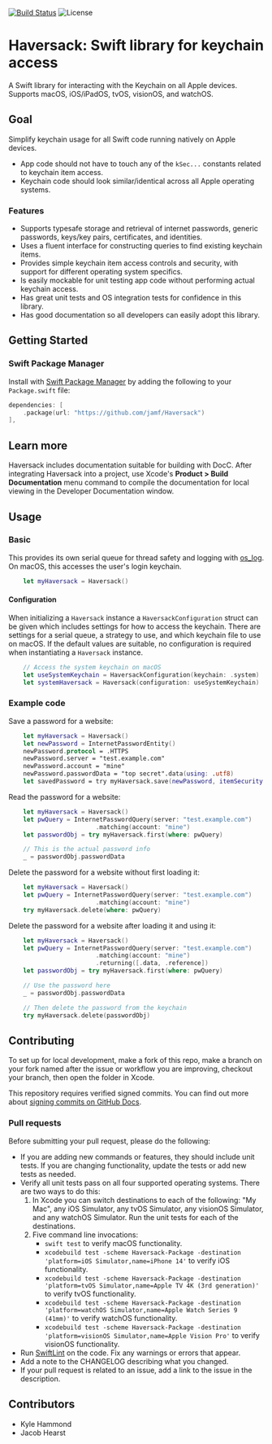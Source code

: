 [![Build Status](https://github.com/jamf/Haversack/actions/workflows/swift.yml/badge.svg)](https://github.com/jamf/Haversack/actions/workflows/swift.yml)
![License](https://img.shields.io/badge/license-MIT-brightgreen.svg)

# Haversack: Swift library for keychain access

A Swift library for interacting with the Keychain on all Apple devices.  Supports macOS, iOS/iPadOS, tvOS, visionOS, and watchOS.

## Goal

Simplify keychain usage for all Swift code running natively on Apple devices.

- App code should not have to touch any of the `kSec...` constants related to keychain item access.
- Keychain code should look similar/identical across all Apple operating systems.

### Features

- Supports typesafe storage and retrieval of internet passwords, generic passwords, keys/key pairs,
certificates, and identities.
- Uses a fluent interface for constructing queries to find existing keychain items.
- Provides simple keychain item access controls and security, with support for different operating system specifics.
- Is easily mockable for unit testing app code without performing actual keychain access.
- Has great unit tests and OS integration tests for confidence in this library.
- Has good documentation so all developers can easily adopt this library.

## Getting Started

### Swift Package Manager

Install with [Swift Package Manager](https://github.com/apple/swift-package-manager) by adding the following to your `Package.swift` file:

```swift
dependencies: [
    .package(url: "https://github.com/jamf/Haversack")
],
```

## Learn more

Haversack includes documentation suitable for building with DocC.  After integrating Haversack into
a project, use Xcode's **Product > Build Documentation** menu command to compile the documentation
for local viewing in the Developer Documentation window.

## Usage

### Basic

This provides its own serial queue for thread safety and logging with
[os_log](https://developer.apple.com/documentation/os/os_log).  On macOS, this accesses
the user's login keychain.

```swift
    let myHaversack = Haversack()
```

#### Configuration

When initializing a `Haversack` instance a `HaversackConfiguration` struct can be given which
includes settings for how to access the keychain. There are settings for a serial queue, a
strategy to use, and which keychain file to use on macOS. If the default values are suitable,
no configuration is required when instantiating a `Haversack` instance.

```swift
    // Access the system keychain on macOS
    let useSystemKeychain = HaversackConfiguration(keychain: .system)
    let systemHaversack = Haversack(configuration: useSystemKeychain)
```

### Example code

Save a password for a website:

```swift
    let myHaversack = Haversack()
    let newPassword = InternetPasswordEntity()
    newPassword.protocol = .HTTPS
    newPassword.server = "test.example.com"
    newPassword.account = "mine"
    newPassword.passwordData = "top secret".data(using: .utf8)
    let savedPassword = try myHaversack.save(newPassword, itemSecurity: .standard, updateExisting: true)
```

Read the password for a website:

```swift
    let myHaversack = Haversack()
    let pwQuery = InternetPasswordQuery(server: "test.example.com")
                        .matching(account: "mine")
    let passwordObj = try myHaversack.first(where: pwQuery)

    // This is the actual password info
    _ = passwordObj.passwordData
```

Delete the password for a website without first loading it:

```swift
    let myHaversack = Haversack()
    let pwQuery = InternetPasswordQuery(server: "test.example.com")
                        .matching(account: "mine")
    try myHaversack.delete(where: pwQuery)
```

Delete the password for a website after loading it and using it:

```swift
    let myHaversack = Haversack()
    let pwQuery = InternetPasswordQuery(server: "test.example.com")
                        .matching(account: "mine")
                        .returning([.data, .reference])
    let passwordObj = try myHaversack.first(where: pwQuery)

    // Use the password here
    _ = passwordObj.passwordData

    // Then delete the password from the keychain
    try myHaversack.delete(passwordObj)
```

## Contributing

To set up for local development, make a fork of this repo, make a branch on your fork named after
the issue or workflow you are improving, checkout your branch, then open the folder in Xcode.

This repository requires verified signed commits.  You can find out more about
[signing commits on GitHub Docs](https://docs.github.com/en/authentication/managing-commit-signature-verification/signing-commits).

### Pull requests

Before submitting your pull request, please do the following:

- If you are adding new commands or features, they should include unit tests.  If you are changing functionality, update the tests or add new tests as needed.
- Verify all unit tests pass on all four supported operating systems.  There are two ways to do this:
	1. In Xcode you can switch destinations to each of the following: "My Mac", any iOS Simulator, any tvOS Simulator, any visionOS Simulator, and any watchOS Simulator.  Run the unit tests for each of the destinations.
	2. Five command line invocations:
		- `swift test` to verify macOS functionality.
		- `xcodebuild test -scheme Haversack-Package -destination 'platform=iOS Simulator,name=iPhone 14'` to verify iOS functionality.
		- `xcodebuild test -scheme Haversack-Package -destination 'platform=tvOS Simulator,name=Apple TV 4K (3rd generation)'` to verify tvOS functionality.
		- `xcodebuild test -scheme Haversack-Package -destination 'platform=watchOS Simulator,name=Apple Watch Series 9 (41mm)'` to verify watchOS functionality.
        - `xcodebuild test -scheme Haversack-Package -destination 'platform=visionOS Simulator,name=Apple Vision Pro'` to verify visionOS functionality.
- Run [SwiftLint](https://github.com/realm/SwiftLint) on the code.  Fix any warnings or errors that appear.
- Add a note to the CHANGELOG describing what you changed.
- If your pull request is related to an issue, add a link to the issue in the description.

## Contributors

- Kyle Hammond
- Jacob Hearst

